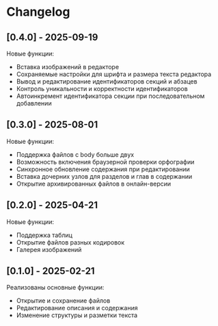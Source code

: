 # Changelog

<!-- ## [Unreleased] -->

## [0.4.0] - 2025-09-19

Новые функции:
- Вставка изображений в редакторе
- Сохраняемые настройки для шрифта и размера текста редактора
- Вывод и редактирование идентификаторов секций и абзацев
- Контроль уникальности и корректности идентификаторов
- Автоинкремент идентификатора секции при последовательном добавлении

## [0.3.0] - 2025-08-01

Новые функции:
- Поддержка файлов с body больше двух
- Возможность включения браузерной проверки орфографии
- Синхронное обновление содержания при редактировании
- Вставка дочерних узлов для разделов и глав в содержании
- Открытие архивированных файлов в онлайн-версии

## [0.2.0] - 2025-04-21

Новые функции:
- Поддержка таблиц
- Открытие файлов разных кодировок
- Галерея изображений

## [0.1.0] - 2025-02-21

Реализованы основные функции:
- Открытие и сохранение файлов
- Редактирование описания и содержания
- Изменение структуры и разметки текста